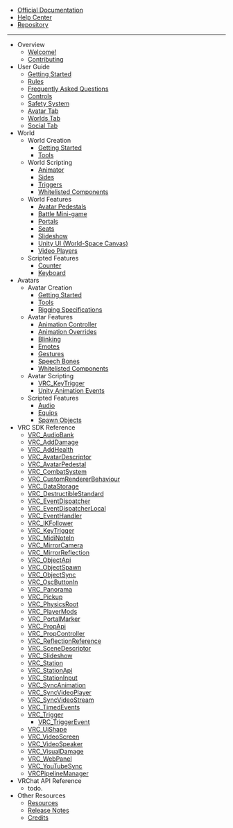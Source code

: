 * [Official Documentation](https://docs.vrchat.com)
* [Help Center](http://help.vrchat.com)
* [Repository](https://github.com/vrchatdocs/vrchatdocs)

---------------

* Overview
	* [Welcome!](readme.md)
	* [Contributing](contributing.md)
* User Guide
	* [Getting Started](manual/gettingstarted.md)
	* [Rules](manual/rules.md)
	* [Frequently Asked Questions](manual/faq.md)
	* [Controls](manual/controls.md)
	* [Safety System](manual/safety.md)
	* [Avatar Tab](manual/avatar.md)
	* [Worlds Tab](manual/worlds.md)
	* [Social Tab](manual/social.md)
* World
    * World Creation
	    * [Getting Started](world/intro.md)
	    * [Tools](world/tools.md)
    * World Scripting
	    * [Animator](world/animator.md)
		* [Sides](world/sides.md)
	    * [Triggers](world/triggers.md)
		* [Whitelisted Components](world/whitelist.md)
    * World Features
	    * [Avatar Pedestals](world/features/pedestals.md)
	    * [Battle Mini-game](world/features/battle.md)
		* [Portals](world/features/portals.md)
	    * [Seats](world/features/seats.md)
        * [Slideshow](world/features/slideshow.md)
	    * [Unity UI (World-Space Canvas)](world/features/unityui.md)
	    * [Video Players](world/features/videoplayer.md)
	* Scripted Features
	    * [Counter](world/player-features/counter.md)
		* [Keyboard](world/player-features/keyboard.md)
* Avatars
    * Avatar Creation
	    * [Getting Started](avatar/intro.md)
	    * [Tools](avatar/tools.md)
		* [Rigging Specifications](avatar/rig.md)
    * Avatar Features
		* [Animation Controller](avatar/features/animationcontroller.md)
	    * [Animation Overrides](avatar/features/animationoverrides.md)
	    * [Blinking](avatar/features/blinking.md)
		* [Emotes](avatar/features/emotes.md)
		* [Gestures](avatar/features/gestures.md)
	    * [Speech Bones](avatar/features/speech.md)
		* [Whitelisted Components](avatar/whitelist.md)
	* Avatar Scripting
	    * [VRC_KeyTrigger](avatar/scripting/vrc_keytrigger.md)
		* [Unity Animation Events](avatar/scripting/animationevents.md)
	* Scripted Features
	    * [Audio](avatar/player-features/audio.md)
		* [Equips](avatar/player-features/equips.md)
		* [Spawn Objects](avatar/player-features/spawn.md)
* VRC SDK Reference
    * [VRC_AudioBank](sdk/vrc_audiobank.md)
    * [VRC_AddDamage](sdk/vrc_adddamage.md)
    * [VRC_AddHealth](sdk/vrc_addhealth.md)
    * [VRC_AvatarDescriptor](sdk/vrc_avatardescriptor.md)
    * [VRC_AvatarPedestal](sdk/vrc_avatarpedestal.md)
    * [VRC_CombatSystem](sdk/vrc_combatsystem.md)
    * [VRC_CustomRendererBehaviour](sdk/vrc_customrendererbehaviour.md)
    * [VRC_DataStorage](sdk/vrc_datastorage.md)
    * [VRC_DestructibleStandard](sdk/vrc_destructiblestandard.md)
    * [VRC_EventDispatcher](sdk/vrc_eventdispatcher.md)
    * [VRC_EventDispatcherLocal](sdk/vrc_eventdispatcherlocal.md)
    * [VRC_EventHandler](sdk/vrc_eventhandler.md)
    * [VRC_IKFollower](sdk/vrc_ikfollower.md)
	* [VRC_KeyTrigger](sdk/vrc_keytrigger.md)
    * [VRC_MidiNoteIn](sdk/vrc_midinotein.md)
    * [VRC_MirrorCamera](sdk/vrc_mirrorcamera.md)
    * [VRC_MirrorReflection](sdk/vrc_mirrorreflection.md)
    * [VRC_ObjectApi](sdk/vrc_objectapi.md)
    * [VRC_ObjectSpawn](sdk/vrc_objectspawn.md)
    * [VRC_ObjectSync](sdk/vrc_objectsync.md)
    * [VRC_OscButtonIn](sdk/vrc_oscbuttonin.md)
    * [VRC_Panorama](sdk/vrc_panorama.md)
    * [VRC_Pickup](sdk/vrc_pickup.md)
    * [VRC_PhysicsRoot](sdk/vrc_physicsroot.md)
    * [VRC_PlayerMods](sdk/vrc_playermods.md)
    * [VRC_PortalMarker](sdk/vrc_portalmarker.md)
    * [VRC_PropApi](sdk/vrc_propapi.md)
    * [VRC_PropController](sdk/vrc_propcontroller.md)
    * [VRC_ReflectionReference](sdk/vrc_reflectionreference.md)
    * [VRC_SceneDescriptor](sdk/vrc_scenedescriptor.md)
    * [VRC_Slideshow](sdk/vrc_slideshow.md)
    * [VRC_Station](sdk/vrc_station.md)
    * [VRC_StationApi](sdk/vrc_stationapi.md)
    * [VRC_StationInput](sdk/vrc_stationinput.md)
    * [VRC_SyncAnimation](sdk/vrc_syncanimation.md)
    * [VRC_SyncVideoPlayer](sdk/vrc_syncvideoplayer.md)
    * [VRC_SyncVideoStream](sdk/vrc_syncvideostream.md)
    * [VRC_TimedEvents](sdk/vrc_timedevents.md)
    * [VRC_Trigger](sdk/vrc_trigger.md)
	    * [VRC_TriggerEvent](sdk/vrc_triggerevent.md)
    * [VRC_UiShape](sdk/vrc_uishape.md)
    * [VRC_VideoScreen](sdk/vrc_videoscreen.md)
    * [VRC_VideoSpeaker](sdk/vrc_videospeaker.md)
    * [VRC_VisualDamage](sdk/vrc_visualdamage.md)
    * [VRC_WebPanel](sdk/vrc_webpanel.md)
    * [VRC_YouTubeSync](sdk/vrc_youtubesync.md)
    * [VRCPipelineManager](sdk/vrcpipelinemanager.md)
* VRChat API Reference
    * todo.
* Other Resources
    * [Resources](resources.md)
	* [Release Notes](releasenotes.md)
	* [Credits](credits.md)